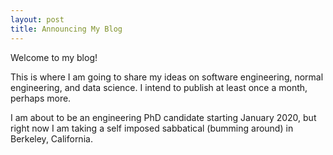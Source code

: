 ```yaml
---
layout: post
title: Announcing My Blog
---
```


Welcome to my blog!

This is where I am going to share my ideas on software engineering, normal
engineering, and data science. I intend to publish at least once a
month, perhaps more.

I am about to be an engineering PhD candidate starting January 2020, but right
now I am taking a self imposed sabbatical (bumming around) in Berkeley,
California.

